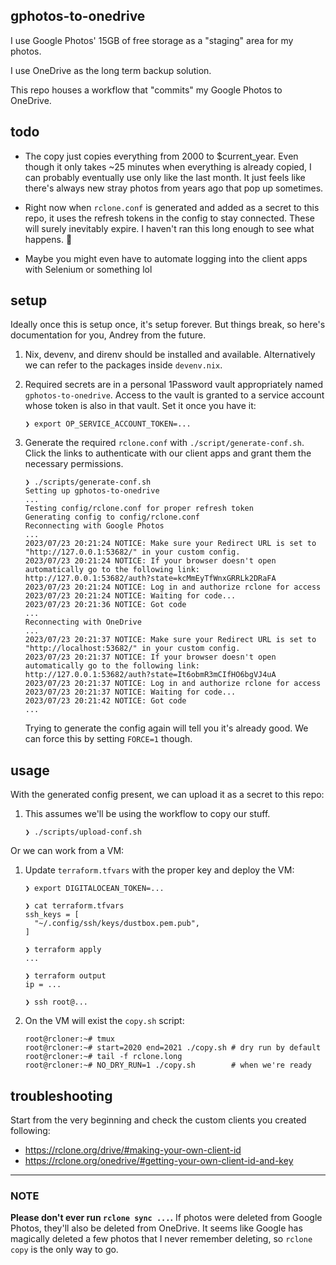 ## gphotos-to-onedrive

I use Google Photos' 15GB of free storage as a "staging" area for my photos.

I use OneDrive as the long term backup solution.

This repo houses a workflow that "commits" my Google Photos to OneDrive.

## todo

- The copy just copies everything from 2000 to $current_year.
  Even though it only takes ~25 minutes when everything is already copied, I can probably eventually use only like the last month.
  It just feels like there's always new stray photos from years ago that pop up sometimes.

- Right now when `rclone.conf` is generated and added as a secret to this repo, it uses the refresh tokens in the config to stay connected.
  These will surely inevitably expire.
  I haven't ran this long enough to see what happens.
  🤷

- Maybe you might even have to automate logging into the client apps with Selenium or something lol

## setup

Ideally once this is setup once, it's setup forever.
But things break, so here's documentation for you, Andrey from the future.

1. Nix, devenv, and direnv should be installed and available.
   Alternatively we can refer to the packages inside `devenv.nix`.

1. Required secrets are in a personal 1Password vault appropriately named `gphotos-to-onedrive`.
   Access to the vault is granted to a service account whose token is also in that vault.
   Set it once you have it:

   ```console
   ❯ export OP_SERVICE_ACCOUNT_TOKEN=...
   ```

1. Generate the required `rclone.conf` with `./script/generate-conf.sh`.
   Click the links to authenticate with our client apps and grant them the necessary permissions.

   ```console
   ❯ ./scripts/generate-conf.sh
   Setting up gphotos-to-onedrive
   ...
   Testing config/rclone.conf for proper refresh token
   Generating config to config/rclone.conf
   Reconnecting with Google Photos
   ...
   2023/07/23 20:21:24 NOTICE: Make sure your Redirect URL is set to "http://127.0.0.1:53682/" in your custom config.
   2023/07/23 20:21:24 NOTICE: If your browser doesn't open automatically go to the following link: http://127.0.0.1:53682/auth?state=kcMmEyTfWnxGRRLk2DRaFA
   2023/07/23 20:21:24 NOTICE: Log in and authorize rclone for access
   2023/07/23 20:21:24 NOTICE: Waiting for code...
   2023/07/23 20:21:36 NOTICE: Got code
   ...
   Reconnecting with OneDrive
   ...
   2023/07/23 20:21:37 NOTICE: Make sure your Redirect URL is set to "http://localhost:53682/" in your custom config.
   2023/07/23 20:21:37 NOTICE: If your browser doesn't open automatically go to the following link: http://127.0.0.1:53682/auth?state=It6obmR3mCIfHO6bgVJ4uA
   2023/07/23 20:21:37 NOTICE: Log in and authorize rclone for access
   2023/07/23 20:21:37 NOTICE: Waiting for code...
   2023/07/23 20:21:42 NOTICE: Got code
   ...
   ```

   Trying to generate the config again will tell you it's already good.
   We can force this by setting `FORCE=1` though.

## usage

With the generated config present, we can upload it as a secret to this repo:

1. This assumes we'll be using the workflow to copy our stuff.

   ```console
   ❯ ./scripts/upload-conf.sh
   ```

Or we can work from a VM:

1. Update `terraform.tfvars` with the proper key and deploy the VM:

   ```console
   ❯ export DIGITALOCEAN_TOKEN=...

   ❯ cat terraform.tfvars
   ssh_keys = [
     "~/.config/ssh/keys/dustbox.pem.pub",
   ]

   ❯ terraform apply
   ...

   ❯ terraform output
   ip = ...

   ❯ ssh root@...
   ```

1. On the VM will exist the `copy.sh` script:

   ```console
   root@rcloner:~# tmux
   root@rcloner:~# start=2020 end=2021 ./copy.sh # dry run by default
   root@rcloner:~# tail -f rclone.long
   root@rcloner:~# NO_DRY_RUN=1 ./copy.sh        # when we're ready
   ```

## troubleshooting

Start from the very beginning and check the custom clients you created following:

- https://rclone.org/drive/#making-your-own-client-id
- https://rclone.org/onedrive/#getting-your-own-client-id-and-key

---

### NOTE

**Please don't ever run `rclone sync ...`.**
If photos were deleted from Google Photos, they'll also be deleted from OneDrive.
It seems like Google has magically deleted a few photos that I never remember deleting, so `rclone copy` is the only way to go.
